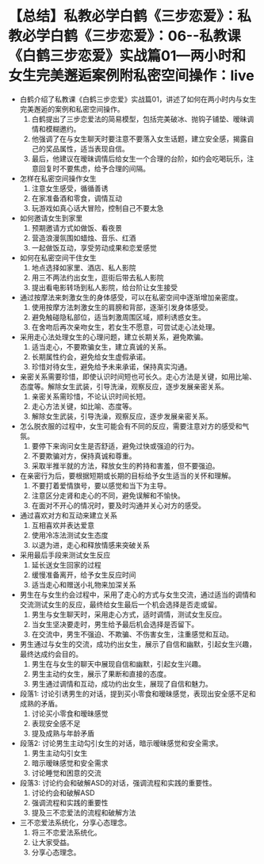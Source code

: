 # 【总结】私教必学白鹤《三步恋爱》：私教必学白鹤《三步恋爱》：06--私教课《白鹤三步恋爱》实战篇01—两小时和女生完美邂逅案例附私密空间操作：live

-   白鹤介绍了私教课《白鹤三步恋爱》实战篇01，讲述了如何在两小时内与女生完美邂逅的案例和私密空间操作。
    1.  白鹤提出了三步恋爱法的简易模型，包括完美破冰、抛钩子铺垫、暧昧调情和模糊邀约。
    2.  他强调了在与女生聊天时要注意不要落入女生话题，建立安全感，揭露自己的奖品属性，适当表现自信。
    3.  最后，他建议在暧昧调情后给女生一个合理的台阶，如约会吃喝玩乐，注意回复时不要焦虑，给予合理的间隔。
-   怎样在私密空间操作女生
    1.  注意女生感受，循循善诱
    2.  在家准备酒和零食，调情互动
    3.  玩游戏如真心话大冒险，控制自己不要太急
-   如何邀请女生到家里
    1.  预期邀请方式如做饭、看夜景
    2.  营造浪漫氛围如蜡烛、音乐、红酒
    3.  一起做饭互动，享受劳动成果和恋爱感觉
-   如何在私密空间干住女生
    1.  地点选择如家里、酒店、私人影院
    2.  用三不两法约出女生，逛街后带去私人影院
    3.  提出看电影转场到私人影院，给台阶让女生接受
-   通过按摩法来刺激女生的身体感受，可以在私密空间中逐渐增加亲密度。
    1.  使用按摩方法刺激女生的肩膀和背部，逐渐引发身体感受。
    2.  避免触碰隐私部位，适当刺激周围区域，顺利诱惑女生。
    3.  在舍吻后再次亲吻女生，若女生不愿意，可尝试走心法处理。
-   采用走心法处理女生的心理问题，建立长期关系，避免欺骗。
    1.  适当走心，不要欺骗女生，建立真诚的关系。
    2.  长期属性约会，避免给女生虚假承诺。
    3.  珍惜对待女生，避免给予未来承诺，保持真实沟通。
-   亲密关系需要珍惜，即使认识时间短也可长久。走心方法是关键，如用比喻、态度等。解除女生武装，引导洗澡，观察反应，逐步发展亲密关系。
    1.  亲密关系需珍惜，不论认识时间长短。
    2.  走心方法关键，如比喻、态度等。
    3.  解除女生武装，引导洗澡，观察反应，逐步发展亲密关系。
-   怎么脱衣服的过程中，女生可能会有不同的反应，需要注意对方的感受和气氛。
    1.  要停下来询问女生是否舒适，避免过快或强迫的行为。
    2.  不要欺骗对方，保持真诚和尊重。
    3.  采取半推半就的方法，释放女生的矜持和害羞，但不要强迫。
-   在亲密行为后，要根据短期或长期的目标给予女生适当的关怀和理解。
    1.  不要打着爱情旗号，要以感觉和当下为主导。
    2.  注意区分走肾和走心的不同，避免误解和不愉快。
    3.  在面对不开心的情况时，要及时沟通并关心对方的感受。
-   通过喜欢对方和互动来建立关系
    1.  互相喜欢并表达爱意
    2.  使用冷冻法测试女生态度
    3.  以退为进，走心和释放情感来突破关系
-   采用最后手段来测试女生反应
    1.  延长送女生回家的过程
    2.  缓慢准备离开，给予女生反应时间
    3.  适当走心和赠送小礼物来加深关系
-   男生在与女生约会过程中，采用了走心的方式与女生交流，通过适当的调情和交流测试女生的反应，最终给女生最后一个机会选择是否走或留。
    1.  男生与女生聊天时，采用走心方式，适时调情，测试女生反应。
    2.  当女生坚决要走时，男生给予最后机会选择是否留下。
    3.  在交流中，男生不强迫、不欺骗、不伤害女生，注重感觉和互动。
-   男生通过与女生的交流，成功约出女生，展示了自信和幽默，引起女生兴趣，最终达成约会目的。
    1.  男生在与女生的聊天中展现自信和幽默，引起女生兴趣。
    2.  男生主动约女生，展示了果断和直接的态度。
    3.  男生通过调情和互动，成功约出女生，展现了自信和魅力。
-   段落1: 讨论引诱男生的对话，提到买小零食和暧昧感觉，表现出安全感不足和成熟的矛盾。
    1.  讨论买小零食和暧昧感觉
    2.  表现安全感不足
    3.  提及成熟与年龄矛盾
-   段落2: 讨论男生主动勾引女生的对话，暗示暧昧感觉和安全需求。
    1.  男生主动勾引女生
    2.  暗示暧昧感觉和安全需求
    3.  讨论睡觉和困意的交流
-   段落3: 讨论约会和破解ASD的对话，强调流程和实践的重要性。
    1.  讨论约会和破解ASD
    2.  强调流程和实践的重要性
    3.  提及三不恋爱法的流程和破解方法
-   三不恋爱法系统化，分享心态理念。
    1.  将三不恋爱法系统化。
    2.  让大家受益。
    3.  分享心态理念。